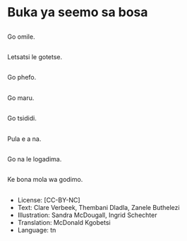 # Buka ya seemo sa bosa

##
Go omile.

##
Letsatsi le gotetse.

##
Go phefo.

##
Go maru.

##
Go tsididi.

##
Pula e a na.

##
Go na le logadima.

##
Ke bona mola wa godimo.

##
* License: [CC-BY-NC]
* Text: Clare Verbeek, Thembani Dladla, Zanele Buthelezi
* Illustration: Sandra McDougall, Ingrid Schechter
* Translation: McDonald Kgobetsi
* Language: tn
